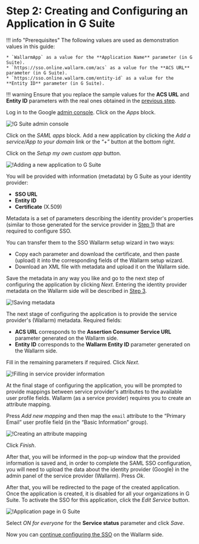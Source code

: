 #   Step 2: Creating and Configuring an Application in G Suite

[img-gsuite-console]:       ../../../../images/admin-guides/configuration-guides/sso/gsuite/gsuite-console.png
[img-gsuite-add-app]:       ../../../../images/admin-guides/configuration-guides/sso/gsuite/gsuite-add-app.png
[img-fetch-metadata]:       ../../../../images/admin-guides/configuration-guides/sso/gsuite/gsuite-fetch-metadata.png
[img-fill-in-sp-data]:      ../../../../images/admin-guides/configuration-guides/sso/gsuite/gsuite-fill-in-sp-data.png
[img-app-page]:             ../../../../images/admin-guides/configuration-guides/sso/gsuite/gsuite-app-page.png
[img-create-attr-mapping]:  ../../../../images/admin-guides/configuration-guides/sso/gsuite/gsuite-attr-mapping.png

[doc-setup-sp]:             setup-sp.md
[doc-metadata-transfer]:    metadata-transfer.md

[link-gsuite-adm-console]:  http://admin.google.com

!!! info "Prerequisites"
    The following values are used as demonstration values in this guide:

    * `WallarmApp` as a value for the **Application Name** parameter (in G Suite).
    * `https://sso.online.wallarm.com/acs` as a value for the **ACS URL** parameter (in G Suite).
    * `https://sso.online.wallarm.com/entity-id` as a value for the **Entity ID** parameter (in G Suite).

!!! warning
    Ensure that you replace the sample values for the **ACS URL** and **Entity ID** parameters with the real ones obtained in the [previous step][doc-setup-sp].

Log in to the Google [admin console][link-gsuite-adm-console]. Click on the *Apps* block.

![!G Suite admin console][img-gsuite-console]

Click on the *SAML apps* block. Add a new application by clicking the *Add a service/App to your domain* link or the “+” button at the bottom right.

Click on the *Setup my own custom app* button.

![!Adding a new application to G Suite][img-gsuite-add-app]

You will be provided with information (metadata) by G Suite as your identity provider:
*   **SSO URL**
*   **Entity ID**
*   **Certificate** (X.509)

Metadata is a set of parameters describing the identity provider's properties (similar to those generated for the service provider in [Step 1][doc-setup-sp]) that are required to configure SSO.

You can transfer them to the SSO Wallarm setup wizard in two ways:
*   Copy each parameter and download the certificate, and then paste (upload) it into the corresponding fields of the Wallarm setup wizard.
*   Download an XML file with metadata and upload it on the Wallarm side.

Save the metadata in any way you like and go to the next step of configuring the application by clicking *Next*. Entering the identity provider metadata on the Wallarm side will be described in [Step 3][doc-metadata-transfer].

![!Saving metadata][img-fetch-metadata]

The next stage of configuring the application is to provide the service provider's (Wallarm) metadata. Required fields:
*   **ACS URL** corresponds to the **Assertion Consumer Service URL** parameter generated on the Wallarm side.
*   **Entity ID** corresponds to the **Wallarm Entity ID** parameter generated on the Wallarm side.

Fill in the remaining parameters if required. Click *Next*.

![!Filling in service provider information][img-fill-in-sp-data]

At the final stage of configuring the application, you will be prompted to provide mappings between service provider's attributes to the available user profile fields. Wallarm (as a service provider) requires you to create an attribute mapping.

Press *Add new mapping* and then map the `email` attribute to the “Primary Email” user profile field (in the “Basic Information” group).

![!Creating an attribute mapping][img-create-attr-mapping]

Click *Finish*.

After that, you will be informed in the pop-up window that the provided information is saved and, in order to complete the SAML SSO configuration, you will need to upload the data about the identity provider (Google) in the admin panel of the service provider (Wallarm). Press *Ok*.

After that, you will be redirected to the page of the created application.
Once the application is created, it is disabled for all your organizations in G Suite. To activate the SSO for this application, click the *Edit Service* button. 

![!Application page in G Suite][img-app-page]

Select *ON for everyone* for the **Service status** parameter and click *Save*.


Now you can [continue configuring the SSO][doc-metadata-transfer] on the Wallarm side.